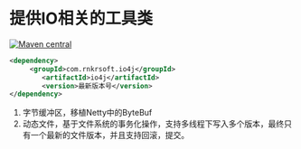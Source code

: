 # 提供IO相关的工具类

[![Maven central](https://maven-badges.herokuapp.com/maven-central/com.rnkrsoft.io4j/io4j/badge.svg)](http://search.maven.org/#search|ga|1|g%3A%22com.rnkrsoft.io4j%22%20AND%20a%3A%22io4j%22)

```xml
<dependency>
     <groupId>com.rnkrsoft.io4j</groupId>
        <artifactId>io4j</artifactId>
        <version>最新版本号</version>
</dependency>
```

1. 字节缓冲区，移植Netty中的ByteBuf
2. 动态文件，基于文件系统的事务化操作，支持多线程下写入多个版本，最终只有一个最新的文件版本，并且支持回滚，提交。


